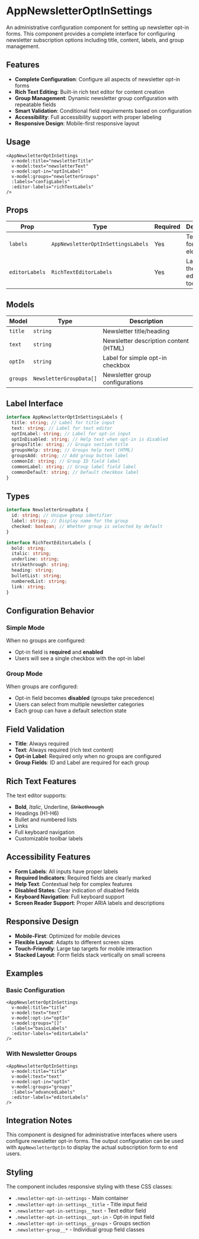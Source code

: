 # AppNewsletterOptInSettings

An administrative configuration component for setting up newsletter opt-in forms. This component provides a complete interface for configuring newsletter subscription options including title, content, labels, and group management.

## Features

- **Complete Configuration**: Configure all aspects of newsletter opt-in forms
- **Rich Text Editing**: Built-in rich text editor for content creation
- **Group Management**: Dynamic newsletter group configuration with repeatable fields
- **Smart Validation**: Conditional field requirements based on configuration
- **Accessibility**: Full accessibility support with proper labeling
- **Responsive Design**: Mobile-first responsive layout

## Usage

```vue
<AppNewsletterOptInSettings
  v-model:title="newsletterTitle"
  v-model:text="newsletterText"
  v-model:opt-in="optInLabel"
  v-model:groups="newsletterGroups"
  :labels="configLabels"
  :editor-labels="richTextLabels"
/>
```

## Props

| Prop           | Type                               | Required | Description                             |
| -------------- | ---------------------------------- | -------- | --------------------------------------- |
| `labels`       | `AppNewsletterOptInSettingsLabels` | Yes      | Text labels for all UI elements         |
| `editorLabels` | `RichTextEditorLabels`             | Yes      | Labels for the rich text editor toolbar |

## Models

| Model    | Type                    | Description                           |
| -------- | ----------------------- | ------------------------------------- |
| `title`  | `string`                | Newsletter title/heading              |
| `text`   | `string`                | Newsletter description content (HTML) |
| `optIn`  | `string`                | Label for simple opt-in checkbox      |
| `groups` | `NewsletterGroupData[]` | Newsletter group configurations       |

## Label Interface

```typescript
interface AppNewsletterOptInSettingsLabels {
  title: string; // Label for title input
  text: string; // Label for text editor
  optInLabel: string; // Label for opt-in input
  optInDisabled: string; // Help text when opt-in is disabled
  groupsTitle: string; // Groups section title
  groupsHelp: string; // Groups help text (HTML)
  groupsAdd: string; // Add group button label
  commonId: string; // Group ID field label
  commonLabel: string; // Group label field label
  commonDefault: string; // Default checkbox label
}
```

## Types

```typescript
interface NewsletterGroupData {
  id: string; // Unique group identifier
  label: string; // Display name for the group
  checked: boolean; // Whether group is selected by default
}

interface RichTextEditorLabels {
  bold: string;
  italic: string;
  underline: string;
  strikethrough: string;
  heading: string;
  bulletList: string;
  numberedList: string;
  link: string;
}
```

## Configuration Behavior

### Simple Mode

When no groups are configured:

- Opt-in field is **required** and **enabled**
- Users will see a single checkbox with the opt-in label

### Group Mode

When groups are configured:

- Opt-in field becomes **disabled** (groups take precedence)
- Users can select from multiple newsletter categories
- Each group can have a default selection state

## Field Validation

- **Title**: Always required
- **Text**: Always required (rich text content)
- **Opt-in Label**: Required only when no groups are configured
- **Group Fields**: ID and Label are required for each group

## Rich Text Features

The text editor supports:

- **Bold**, _Italic_, Underline, ~~Strikethrough~~
- Headings (H1-H6)
- Bullet and numbered lists
- Links
- Full keyboard navigation
- Customizable toolbar labels

## Accessibility Features

- **Form Labels**: All inputs have proper labels
- **Required Indicators**: Required fields are clearly marked
- **Help Text**: Contextual help for complex features
- **Disabled States**: Clear indication of disabled fields
- **Keyboard Navigation**: Full keyboard support
- **Screen Reader Support**: Proper ARIA labels and descriptions

## Responsive Design

- **Mobile-First**: Optimized for mobile devices
- **Flexible Layout**: Adapts to different screen sizes
- **Touch-Friendly**: Large tap targets for mobile interaction
- **Stacked Layout**: Form fields stack vertically on small screens

## Examples

### Basic Configuration

```vue
<AppNewsletterOptInSettings
  v-model:title="title"
  v-model:text="text"
  v-model:opt-in="optIn"
  v-model:groups="[]"
  :labels="basicLabels"
  :editor-labels="editorLabels"
/>
```

### With Newsletter Groups

```vue
<AppNewsletterOptInSettings
  v-model:title="title"
  v-model:text="text"
  v-model:opt-in="optIn"
  v-model:groups="groups"
  :labels="advancedLabels"
  :editor-labels="editorLabels"
/>
```

## Integration Notes

This component is designed for administrative interfaces where users configure newsletter opt-in forms. The output configuration can be used with `AppNewsletterOptIn` to display the actual subscription form to end users.

## Styling

The component includes responsive styling with these CSS classes:

- `.newsletter-opt-in-settings` - Main container
- `.newsletter-opt-in-settings__title` - Title input field
- `.newsletter-opt-in-settings__text` - Text editor field
- `.newsletter-opt-in-settings__opt-in` - Opt-in input field
- `.newsletter-opt-in-settings__groups` - Groups section
- `.newsletter-group__*` - Individual group field classes
